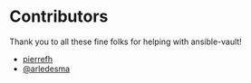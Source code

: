 # Contributors

Thank you to all these fine folks for helping with ansible-vault!

- [pierrefh](https://github.com/pierrefh)
- [@arledesma](https://github.com/arledesma)
